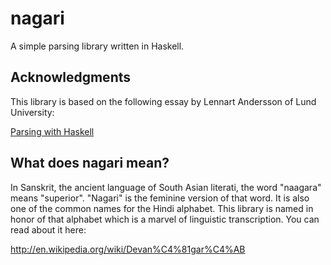 # nagari

A simple parsing library written in Haskell.

## Acknowledgments

This library is based on the following essay by Lennart Andersson of Lund
University:

[Parsing with Haskell](http://fileadmin.cs.lth.se/cs/Education/EDAN40/assignment4/parser.pdf)

## What does nagari mean?

In Sanskrit, the ancient language of South Asian literati, the word "naagara"
means "superior".  "Nagari" is the feminine version of that word.  It is also
one of the common names for the Hindi alphabet.  This library is named in honor
of that alphabet which is a marvel of linguistic transcription.  You can read
about it here:

<http://en.wikipedia.org/wiki/Devan%C4%81gar%C4%AB>
